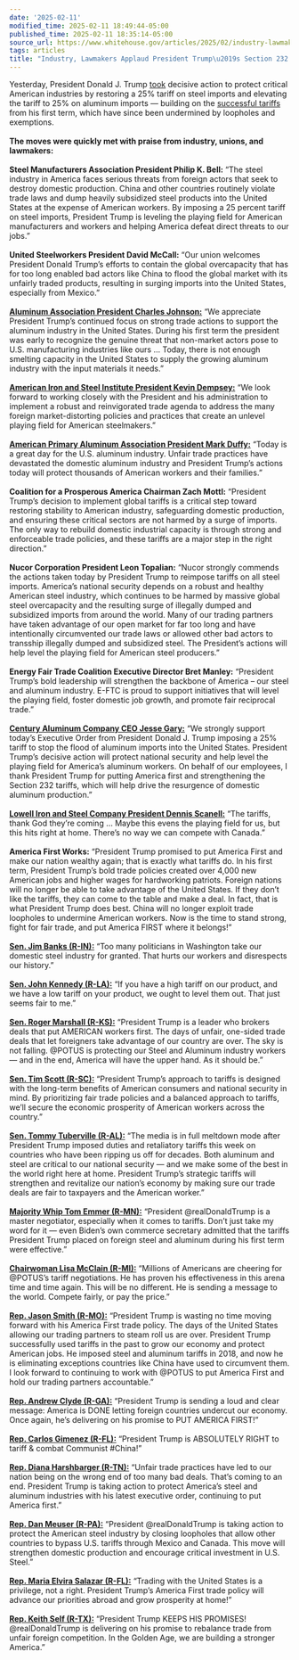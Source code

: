 ```yaml
---
date: '2025-02-11'
modified_time: 2025-02-11 18:49:44-05:00
published_time: 2025-02-11 18:35:14-05:00
source_url: https://www.whitehouse.gov/articles/2025/02/industry-lawmakers-applaud-president-trumps-section-232-tariffs/
tags: articles
title: "Industry, Lawmakers Applaud President Trump\u2019s Section 232 Tariffs"
---
```

 
Yesterday, President Donald J. Trump
[took](https://whitehouse.us10.list-manage.com/track/click?u=dace49741569f7585670378b3&id=cfc30a2569&e=19eb8827a7)
decisive action to protect critical American industries by restoring a
25% tariff on steel imports and elevating the tariff to 25% on aluminum
imports — building on the [successful
tariffs](https://whitehouse.us10.list-manage.com/track/click?u=dace49741569f7585670378b3&id=62aa1c6af5&e=19eb8827a7)
from his first term, which have since been undermined by loopholes and
exemptions.  
   
**The moves were quickly met with praise from industry, unions, and
lawmakers:**  
   
**Steel Manufacturers Association President Philip K. Bell:** “The steel
industry in America faces serious threats from foreign actors that seek
to destroy domestic production. China and other countries routinely
violate trade laws and dump heavily subsidized steel products into the
United States at the expense of American workers. By imposing a 25
percent tariff on steel imports, President Trump is leveling the playing
field for American manufacturers and workers and helping America defeat
direct threats to our jobs.”  
   
**United Steelworkers President David McCall:** “Our union welcomes
President Donald Trump’s efforts to contain the global overcapacity that
has for too long enabled bad actors like China to flood the global
market with its unfairly traded products, resulting in surging imports
into the United States, especially from Mexico.”  
   
[**Aluminum Association President Charles
Johnson:**](https://whitehouse.us10.list-manage.com/track/click?u=dace49741569f7585670378b3&id=217fe77d98&e=19eb8827a7)
“We appreciate President Trump’s continued focus on strong trade actions
to support the aluminum industry in the United States. During his first
term the president was early to recognize the genuine threat that
non-market actors pose to U.S. manufacturing industries like ours …
Today, there is not enough smelting capacity in the United States to
supply the growing aluminum industry with the input materials it
needs.”  
   
[**American Iron and Steel Institute President Kevin
Dempsey:**](https://whitehouse.us10.list-manage.com/track/click?u=dace49741569f7585670378b3&id=1014480e23&e=19eb8827a7)
“We look forward to working closely with the President and his
administration to implement a robust and reinvigorated trade agenda to
address the many foreign market-distorting policies and practices that
create an unlevel playing field for American steelmakers.”  
   
[**American Primary Aluminum Association President Mark
Duffy:**](https://whitehouse.us10.list-manage.com/track/click?u=dace49741569f7585670378b3&id=4991b1e461&e=19eb8827a7)
“Today is a great day for the U.S. aluminum industry. Unfair trade
practices have devastated the domestic aluminum industry and President
Trump’s actions today will protect thousands of American workers and
their families.”  
   
**Coalition for a Prosperous America Chairman Zach Mottl:** “President
Trump’s decision to implement global tariffs is a critical step toward
restoring stability to American industry, safeguarding domestic
production, and ensuring these critical sectors are not harmed by a
surge of imports. The only way to rebuild domestic industrial capacity
is through strong and enforceable trade policies, and these tariffs are
a major step in the right direction.”  
   
**Nucor Corporation President Leon Topalian:** “Nucor strongly commends
the actions taken today by President Trump to reimpose tariffs on all
steel imports. America’s national security depends on a robust and
healthy American steel industry, which continues to be harmed by massive
global steel overcapacity and the resulting surge of illegally dumped
and subsidized imports from around the world. Many of our trading
partners have taken advantage of our open market for far too long and
have intentionally circumvented our trade laws or allowed other bad
actors to transship illegally dumped and subsidized steel. The
President’s actions will help level the playing field for American steel
producers.”  
   
**Energy Fair Trade Coalition Executive Director Bret Manley:**
“President Trump’s bold leadership will strengthen the backbone of
America – our steel and aluminum industry. E-FTC is proud to support
initiatives that will level the playing field, foster domestic job
growth, and promote fair reciprocal trade.”  
   
[**Century Aluminum Company CEO Jesse
Gary:**](https://whitehouse.us10.list-manage.com/track/click?u=dace49741569f7585670378b3&id=436e0214d1&e=19eb8827a7)
“We strongly support today’s Executive Order from President Donald J.
Trump imposing a 25% tariff to stop the flood of aluminum imports into
the United States. President Trump’s decisive action will protect
national security and help level the playing field for America’s
aluminum workers. On behalf of our employees, I thank President Trump
for putting America first and strengthening the Section 232 tariffs,
which will help drive the resurgence of domestic aluminum production.”  
   
[**Lowell Iron and Steel Company President Dennis
Scanell:**](https://whitehouse.us10.list-manage.com/track/click?u=dace49741569f7585670378b3&id=cccdb443a5&e=19eb8827a7)
“The tariffs, thank God they’re coming … Maybe this evens the playing
field for us, but this hits right at home. There’s no way we can compete
with Canada.”  
   
**America First Works:** “President Trump promised to put America First
and make our nation wealthy again; that is exactly what tariffs do. In
his first term, President Trump’s bold trade policies created over 4,000
new American jobs and higher wages for hardworking patriots. Foreign
nations will no longer be able to take advantage of the United States.
If they don’t like the tariffs, they can come to the table and make a
deal. In fact, that is what President Trump does best. China will no
longer exploit trade loopholes to undermine American workers. Now is the
time to stand strong, fight for fair trade, and put America FIRST where
it belongs!”  
   
[**Sen. Jim Banks
(R-IN):**](https://whitehouse.us10.list-manage.com/track/click?u=dace49741569f7585670378b3&id=77e1a9fb99&e=19eb8827a7)
“Too many politicians in Washington take our domestic steel industry for
granted. That hurts our workers and disrespects our history.”  
   
[**Sen. John Kennedy
(R-LA):**](https://whitehouse.us10.list-manage.com/track/click?u=dace49741569f7585670378b3&id=8eb1e9586c&e=19eb8827a7)
“If you have a high tariff on our product, and we have a low tariff on
your product, we ought to level them out. That just seems fair to me.”  
   
[**Sen. Roger Marshall
(R-KS):**](https://whitehouse.us10.list-manage.com/track/click?u=dace49741569f7585670378b3&id=c9f0c6e558&e=19eb8827a7)
“President Trump is a leader who brokers deals that put AMERICAN workers
first. The days of unfair, one-sided trade deals that let foreigners
take advantage of our country are over. The sky is not falling. @POTUS
is protecting our Steel and Aluminum industry workers — and in the end,
America will have the upper hand. As it should be.”  
   
[**Sen. Tim Scott
(R-SC):**](https://whitehouse.us10.list-manage.com/track/click?u=dace49741569f7585670378b3&id=71ee19ba5a&e=19eb8827a7)
“President Trump’s approach to tariffs is designed with the long-term
benefits of American consumers and national security in mind. By
prioritizing fair trade policies and a balanced approach to tariffs,
we’ll secure the economic prosperity of American workers across the
country.”  
   
[**Sen. Tommy Tuberville
(R-AL):**](https://whitehouse.us10.list-manage.com/track/click?u=dace49741569f7585670378b3&id=fabff0dab3&e=19eb8827a7)
“The media is in full meltdown mode after President Trump imposed duties
and retaliatory tariffs this week on countries who have been ripping us
off for decades. Both aluminum and steel are critical to our national
security — and we make some of the best in the world right here at home.
President Trump’s strategic tariffs will strengthen and revitalize our
nation’s economy by making sure our trade deals are fair to taxpayers
and the American worker.”  
   
[**Majority Whip Tom Emmer
(R-MN):**](https://whitehouse.us10.list-manage.com/track/click?u=dace49741569f7585670378b3&id=a413b9b171&e=19eb8827a7)
“President @realDonaldTrump is a master negotiator, especially when it
comes to tariffs. Don’t just take my word for it — even Biden’s own
commerce secretary admitted that the tariffs President Trump placed on
foreign steel and aluminum during his first term were effective.”  
   
[**Chairwoman Lisa McClain
(R-MI):**](https://whitehouse.us10.list-manage.com/track/click?u=dace49741569f7585670378b3&id=b7fa96b262&e=19eb8827a7)
“Millions of Americans are cheering for @POTUS’s tariff negotiations. He
has proven his effectiveness in this arena time and time again. This
will be no different. He is sending a message to the world. Compete
fairly, or pay the price.”  
   
[**Rep. Jason Smith
(R-MO):**](https://whitehouse.us10.list-manage.com/track/click?u=dace49741569f7585670378b3&id=3f65e6a7b2&e=19eb8827a7)
“President Trump is wasting no time moving forward with his America
First trade policy. The days of the United States allowing our trading
partners to steam roll us are over. President Trump successfully used
tariffs in the past to grow our economy and protect American jobs. He
imposed steel and aluminum tariffs in 2018, and now he is eliminating
exceptions countries like China have used to circumvent them. I look
forward to continuing to work with @POTUS to put America First and hold
our trading partners accountable.”  
   
[**Rep. Andrew Clyde
(R-GA):**](https://whitehouse.us10.list-manage.com/track/click?u=dace49741569f7585670378b3&id=176bc7061c&e=19eb8827a7)
“President Trump is sending a loud and clear message: America is DONE
letting foreign countries undercut our economy. Once again, he’s
delivering on his promise to PUT AMERICA FIRST!”  
   
[**Rep. Carlos Gimenez
(R-FL):**](https://whitehouse.us10.list-manage.com/track/click?u=dace49741569f7585670378b3&id=dd69e110c2&e=19eb8827a7)
“President Trump is ABSOLUTELY RIGHT to tariff & combat Communist
\#China!”  
   
[**Rep. Diana Harshbarger
(R-TN):**](https://whitehouse.us10.list-manage.com/track/click?u=dace49741569f7585670378b3&id=22600a62e9&e=19eb8827a7)
“Unfair trade practices have led to our nation being on the wrong end of
too many bad deals. That’s coming to an end. President Trump is taking
action to protect America’s steel and aluminum industries with his
latest executive order, continuing to put America first.”  
   
[**Rep. Dan Meuser
(R-PA):**](https://whitehouse.us10.list-manage.com/track/click?u=dace49741569f7585670378b3&id=317c9ab2bc&e=19eb8827a7)
“President @realDonaldTrump is taking action to protect the American
steel industry by closing loopholes that allow other countries to bypass
U.S. tariffs through Mexico and Canada. This move will strengthen
domestic production and encourage critical investment in U.S. Steel.”  
   
[**Rep. Maria Elvira Salazar
(R-FL):**](https://whitehouse.us10.list-manage.com/track/click?u=dace49741569f7585670378b3&id=00f0042c1a&e=19eb8827a7)
“Trading with the United States is a privilege, not a right. President
Trump’s America First trade policy will advance our priorities abroad
and grow prosperity at home!”  
   
[**Rep. Keith Self
(R-TX):**](https://whitehouse.us10.list-manage.com/track/click?u=dace49741569f7585670378b3&id=c970ec2271&e=19eb8827a7)
“President Trump KEEPS HIS PROMISES! @realDonaldTrump is delivering on
his promise to rebalance trade from unfair foreign competition. In the
Golden Age, we are building a stronger America.”
